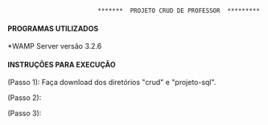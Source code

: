                              *******  PROJETO CRUD DE PROFESSOR  *********

  ####  PROGRAMAS UTILIZADOS  ####
*WAMP Server versão 3.2.6







####  INSTRUÇÕES PARA EXECUÇÃO  ####

(Passo 1): Faça download dos diretórios "crud" e "projeto-sql".

(Passo 2):


(Passo 3):

